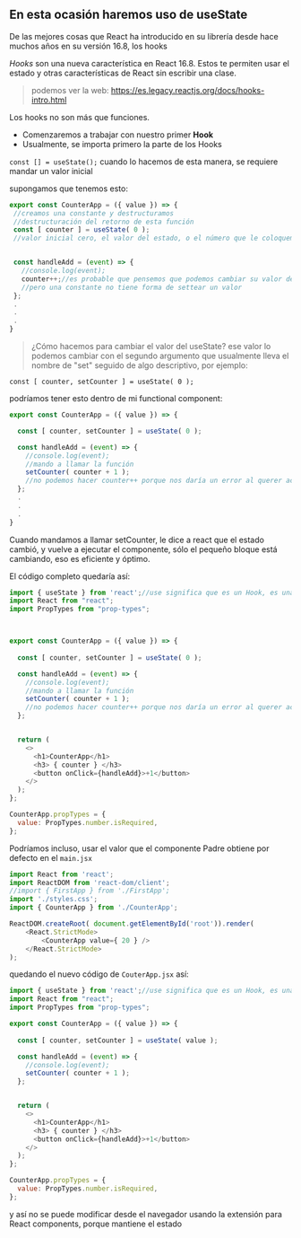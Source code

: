 ## En esta ocasión haremos uso de useState

De las mejores cosas que React ha introducido en su librería desde hace muchos años en su versión 16.8, los hooks

_Hooks_ son una nueva característica en React 16.8. Estos te permiten usar el estado y otras características de React sin escribir una clase.

> podemos ver la web: https://es.legacy.reactjs.org/docs/hooks-intro.html

Los hooks no son más que funciones.

- Comenzaremos a trabajar con nuestro primer **Hook**
- Usualmente, se importa primero la parte de los Hooks

`const [] = useState();` cuando lo hacemos de esta manera, se requiere mandar un valor inicial

supongamos que tenemos esto:

```js
export const CounterApp = ({ value }) => {
 //creamos una constante y destructuramos
 //destructuración del retorno de esta función
 const [ counter ] = useState( 0 );
 //valor inicial cero, el valor del estado, o el número que le coloquemos


 const handleAdd = (event) => {
   //console.log(event);
   counter++;//es probable que pensemos que podemos cambiar su valor de esta forma
   //pero una constante no tiene forma de settear un valor
 };
 .
 .
 .
}
```

> ¿Cómo hacemos para cambiar el valor del useState? ese valor lo podemos cambiar con el segundo argumento que usualmente lleva el nombre de "set" seguido de algo descriptivo, por ejemplo:

`const [ counter, setCounter ] = useState( 0 );`

podríamos tener esto dentro de mi functional component:

```js
export const CounterApp = ({ value }) => {

  const [ counter, setCounter ] = useState( 0 );

  const handleAdd = (event) => {
    //console.log(event);
    //mando a llamar la función
    setCounter( counter + 1 );
    //no podemos hacer counter++ porque nos daría un error al querer acumular
  };
  .
  .
  .
}
```
Cuando mandamos a llamar setCounter, le dice a react que el estado cambió, y vuelve a ejecutar el componente, sólo el pequeño bloque está cambiando, eso es eficiente y óptimo.

El código completo quedaría así:
```js
import { useState } from 'react';//use significa que es un Hook, es una regla
import React from "react";
import PropTypes from "prop-types";



export const CounterApp = ({ value }) => {
 
  const [ counter, setCounter ] = useState( 0 );

  const handleAdd = (event) => {
    //console.log(event);
    //mando a llamar la función
    setCounter( counter + 1 );
    //no podemos hacer counter++ porque nos daría un error al querer acumular
  };


  return (
    <>
      <h1>CounterApp</h1>
      <h3> { counter } </h3>
      <button onClick={handleAdd}>+1</button>
    </>
  );
};

CounterApp.propTypes = {
  value: PropTypes.number.isRequired,
};

```

Podríamos incluso, usar el valor que el componente Padre obtiene por defecto en el `main.jsx`
```js
import React from 'react';
import ReactDOM from 'react-dom/client';
//import { FirstApp } from './FirstApp';
import './styles.css';
import { CounterApp } from './CounterApp';

ReactDOM.createRoot( document.getElementById('root')).render(
    <React.StrictMode>
        <CounterApp value={ 20 } />
    </React.StrictMode>
);
```
quedando el nuevo código de `CouterApp.jsx` así:
```js
import { useState } from 'react';//use significa que es un Hook, es una regla
import React from "react";
import PropTypes from "prop-types";

export const CounterApp = ({ value }) => {
 
  const [ counter, setCounter ] = useState( value );

  const handleAdd = (event) => {
    //console.log(event);
    setCounter( counter + 1 );
  };


  return (
    <>
      <h1>CounterApp</h1>
      <h3> { counter } </h3>
      <button onClick={handleAdd}>+1</button>
    </>
  );
};

CounterApp.propTypes = {
  value: PropTypes.number.isRequired,
};
```
y así no se puede modificar desde el navegador usando la extensión para React components, porque mantiene el estado